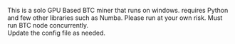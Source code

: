 This is a solo GPU Based BTC miner that runs on windows.
requires Python and few other libraries such as Numba. 
Please run at your own risk.
Must run BTC node concurrently.  
Update the config file as needed.
